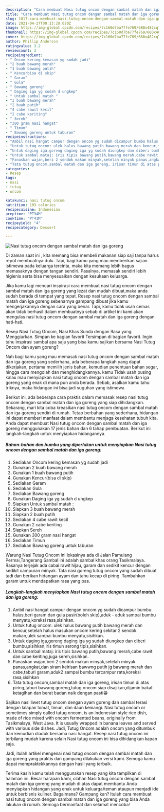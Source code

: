```yaml
---
description: "Cara membuat Nasi tutug oncom dengan sambal matah dan iga goreng Sederhana Untuk Jualan"
title: "Cara membuat Nasi tutug oncom dengan sambal matah dan iga goreng Sederhana Untuk Jualan"
slug: 1017-cara-membuat-nasi-tutug-oncom-dengan-sambal-matah-dan-iga-goreng-sederhana-untuk-jualan
date: 2021-04-27T00:13:28.020Z
image: https://img-global.cpcdn.com/recipes/7c160d7ba77fe769/680x482cq70/nasi-tutug-oncom-dengan-sambal-matah-dan-iga-goreng-foto-resep-utama.jpg
thumbnail: https://img-global.cpcdn.com/recipes/7c160d7ba77fe769/680x482cq70/nasi-tutug-oncom-dengan-sambal-matah-dan-iga-goreng-foto-resep-utama.jpg
cover: https://img-global.cpcdn.com/recipes/7c160d7ba77fe769/680x482cq70/nasi-tutug-oncom-dengan-sambal-matah-dan-iga-goreng-foto-resep-utama.jpg
author: Phillip Anderson
ratingvalue: 3.2
reviewcount: 3
recipeingredient:
- " Oncom kering kemasan yg sudah jadi"
- "2 buah bawang merah"
- "1 buah bawang putih"
- " Kencurbisa di skip"
- " Garam"
- " Gula"
- " Bawang goreng"
- " Daging iga yg sudah d ungkep"
- " Untuk sambal matah "
- "3 buah bawang merah"
- "2 buah putih"
- "4 cabe rawit kecil"
- "2 cabe keriting"
- " Sereh"
- "300 gram nasi hangat"
- " Timun"
- " Bawang goreng untuk taburan"
recipeinstructions:
- "Ambil nasi hangat campur dengan oncom yg sudah dicampur bumbu halus,beri garam dan gula pasir(boleh skip),aduk - aduk sampai bumbu menyatu,koreksi rasa,sisihkan."
- "Untuk tutug oncom: ulek halus bawang putih bawang merah dan kencur,setelah halus masukan oncom kering sekitar 2 sendok makan,ulek sampai bumbu menyatu,sisihkan."
- "Untuk daging iga,goreng daging iga yg sudah diungkep dan diberi bumbu,sisihkan,iris timun serong tipis,sisihkan."
- "Untuk sambal mataj: iris tipis bawang putih,bawang merah,cabe rawit dan cabe keriting,juga sereh,sisihkan."
- "Panaskan wajan,beri 2 sendok makan minyak,setelah minyak panas,angkat,dan siram keirisan bawwng putih jg bawang merah dan cabe,taburi garam,aduk2 sampai bumbu tercampur rata,koreksi rasa,sisihkan"
- "Tata tutug oncom,sambal matah dan iga goreng, irisan timun di atas piring,taburi bawang goreng,tutug oncom siap disajikan,dijamin bakal ketagihan dan berat badan naik dengan pasti😁"
categories:
- Resep
tags:
- nasi
- tutug
- oncom

katakunci: nasi tutug oncom 
nutrition: 193 calories
recipecuisine: Indonesian
preptime: "PT34M"
cooktime: "PT41M"
recipeyield: "4"
recipecategory: Dessert

---
```



![Nasi tutug oncom dengan sambal matah dan iga goreng](https://img-global.cpcdn.com/recipes/7c160d7ba77fe769/680x482cq70/nasi-tutug-oncom-dengan-sambal-matah-dan-iga-goreng-foto-resep-utama.jpg)

Di zaman  saat ini , kita memang bisa membeli makanan siap saji tanpa harus repot membuatnya dulu. Tapi, bagi kamu yang mau memberikan sajian istimewa pada keluarga tercinta, maka kita memang lebih bagus memasaknya dengan tangan sendiri. Pasalnya, memasak sendiri lebih higienis serta bisa menyesuaikan dengan kesukaan keluarga.

Jika kamu lagi mencari inspirasi cara membuat nasi tutug oncom dengan sambal matah dan iga goreng yang lezat dan mudah dibuat,maka anda sudah berada di tempat yang tepat. Resep nasi tutug oncom dengan sambal matah dan iga goreng  sebenarnya gampang dibuat jika kamu mengerjakannya dengan cara yang benar. Tapi, kamu tidak usah cemas akan tidak berhasil dalam membuatnya 
sebab di artikel ini kami akan mengulas nasi tutug oncom dengan sambal matah dan iga goreng dengan hati-hati.  

Resep Nasi Tutug Oncom, Nasi Khas Sunda dengan Rasa yang Menggiurkan. Simpan ke bagian favorit Tersimpan di bagian favorit. Ingin tahu inspirasi sambal apa saja yang bisa kamu sajikan bersama Nasi Tutug Oncom dan ayam goreng?

Nah bagi kamu yang mau memasak nasi tutug oncom dengan sambal matah dan iga goreng yang sederhana, ada beberapa langkah yang dapat dikerjakan, pertama memilih jenis bahan, kemudian penentuan bahan segar, hingga cara mengolah dan menghidangkannya. kamu Tidak usah pusing kalau mau menyiapkan nasi tutug oncom dengan sambal matah dan iga goreng yang enak di mana pun anda berada. Sebab, asalkan kamu  tahu triknya, maka hidangan ini bisa jadi suguhan yang istimewa.

Berikut ini, ada beberapa cara praktis  dalam memasak resep nasi tutug oncom dengan sambal matah dan iga goreng yang siap dihidangkan. Sekarang, mari kita coba kreasikan nasi tutug oncom dengan sambal matah dan iga goreng sendiri di rumah. Tetap berbahan yang sederhana, hidangan ini dapat memberi manfaat dalam membantu menjaga kesehatan tubuh kita. Anda dapat membuat Nasi tutug oncom dengan sambal matah dan iga goreng menggunakan 17 jenis bahan dan 6 tahap pembuatan. Berikut ini langkah-langkah untuk menyiapkan hidangannya.

<!--inarticleads1-->

##### Bahan-bahan dan bumbu yang diperlukan untuk menyiapkan Nasi tutug oncom dengan sambal matah dan iga goreng:

1. Sediakan  Oncom kering kemasan yg sudah jadi
1. Gunakan 2 buah bawang merah
1. Gunakan 1 buah bawang putih
1. Gunakan  Kencur(bisa di skip)
1. Sediakan  Garam
1. Sediakan  Gula
1. Sediakan  Bawang goreng
1. Gunakan  Daging iga yg sudah d ungkep
1. Siapkan  Untuk sambal matah :
1. Siapkan 3 buah bawang merah
1. Siapkan 2 buah putih
1. Sediakan 4 cabe rawit kecil
1. Gunakan 2 cabe keriting
1. Siapkan  Sereh
1. Gunakan 300 gram nasi hangat
1. Sediakan  Timun
1. Sediakan  Bawang goreng untuk taburan


Warung Nasi Tutug Oncom ini lokasinya ada di Jalan Pamulang Permai,Tangerang Sambal ini adalah sambal khas orang Tasikmalaya. Rasanya terjejak ada cabai rawit hijau, garam dan sedikit kencur dengan sedikit campuran minyak. Tata nasi goreng tutug oncom yang sudah dibuat tadi dan berikan hidangan ayam dan tahu kecap di piring. Tambahkan garam untuk mendapatkan rasa yang pas. 

<!--inarticleads2-->

##### Langkah-langkah menyiapkan Nasi tutug oncom dengan sambal matah dan iga goreng:

1. Ambil nasi hangat campur dengan oncom yg sudah dicampur bumbu halus,beri garam dan gula pasir(boleh skip),aduk - aduk sampai bumbu menyatu,koreksi rasa,sisihkan.
1. Untuk tutug oncom: ulek halus bawang putih bawang merah dan kencur,setelah halus masukan oncom kering sekitar 2 sendok makan,ulek sampai bumbu menyatu,sisihkan.
1. Untuk daging iga,goreng daging iga yg sudah diungkep dan diberi bumbu,sisihkan,iris timun serong tipis,sisihkan.
1. Untuk sambal mataj: iris tipis bawang putih,bawang merah,cabe rawit dan cabe keriting,juga sereh,sisihkan.
1. Panaskan wajan,beri 2 sendok makan minyak,setelah minyak panas,angkat,dan siram keirisan bawwng putih jg bawang merah dan cabe,taburi garam,aduk2 sampai bumbu tercampur rata,koreksi rasa,sisihkan
1. Tata tutug oncom,sambal matah dan iga goreng, irisan timun di atas piring,taburi bawang goreng,tutug oncom siap disajikan,dijamin bakal ketagihan dan berat badan naik dengan pasti😁


Sajikan nasi liwet tutug oncom dengan ayam goreng dan sambal terasi dengan lalapan tomat, timun, dan daun kemangi. Nasi tutug oncom or sometimes simply called tutug oncom, is an Indonesian style rice dish, made of rice mixed with oncom fermented beans, originally from Tasikmalaya, West Java. It is usually wrapped in banana leaves and served with various side dishes. Jadi, Tutug Oncom adalah oncom yang ditumbuk dan kemudian diaduk bersama nasi hangat. Resep nasi tutug oncom ini terbilang mudah karena selain Nasi tutug oncom ini bisa dihidangkan kapan saja. 

Jadi, itulah artikel mengenai  nasi tutug oncom dengan sambal matah dan iga goreng  yang praktis dan gampang dilakukan versi kami. Semoga kamu dapat mempraktekkannya dengan hasil yang terbaik. 

Terima kasih kamu telah menggunakan resep yang kita tampilkan di halaman ini. Besar harapan kami, olahan  Nasi tutug oncom dengan sambal matah dan iga goreng yang mudah di atas dapat membantu Anda menyiapkan hidangan yang enak untuk keluarga/teman ataupun menjadi ide untuk berbisnis kuliner. Bagaimana? Gampang kan? Itulah cara membuat nasi tutug oncom dengan sambal matah dan iga goreng yang bisa Anda lakukan di rumah. Semoga bermanfaat dan selamat mencoba!


